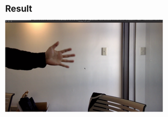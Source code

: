 # Result

[![Watch the video](https://github.com/BigTsung/CV/blob/master/result/VideoCapture.png)](https://github.com/BigTsung/CV/blob/master/result/VideoCapture.mp4)
